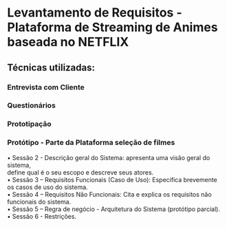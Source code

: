 # Levantamento de Requisitos - Plataforma de Streaming de Animes baseada no NETFLIX

## Técnicas utilizadas: 
### Entrevista com Cliente
### Questionários
### Prototipação


### Protótipo - Parte da Plataforma seleção de filmes

•	Sessão 2 - Descrição geral do Sistema: apresenta uma visão geral do sistema, </br>
			   define qual é o seu escopo e descreve seus atores.</br>
•	Sessão 3 – Requisitos Funcionais (Caso de Uso): Especifica brevemente os casos de uso do sistema.</br>
•	Sessão 4 – Requisitos Não Funcionais: Cita e explica os requisitos não funcionais do sistema.</br>
•	Sessão 5 – Regra de negócio - Arquitetura do Sistema (protótipo parcial).</br>
•	Sessão 6 - Restrições.</br>

